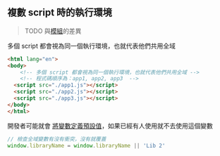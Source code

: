 ## 複數 script 時的執行環境
>TODO 與[模組](模組.md)的差異

多個 script 都會視為同一個執行環境，也就代表他們共用全域
```html
<html lang="en">
<body>
	<!-- 多個 script 都會視為同一個執行環境，也就代表他們共用全域 -->
	<!-- 程式碼順序為：app1, app2, app3  -->
  <script src="./app1.js"></script>
  <script src="./app2.js"></script>
  <script src="./app3.js"></script>
</body>
</html>
```

開發者可能就會 [將變數定義預設值](將變數定義預設值.md)，如果已經有人使用就不去使用這個變數
```js
// 檢查全域變數有沒有衝突，沒有就覆蓋
window.libraryName = window.libraryName || 'Lib 2'
```